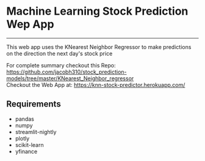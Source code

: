 # Machine Learning Stock Prediction Wep App
---
This web app uses the KNearest Neighbor Regressor to make predictions on the direction the next day's stock price

For complete summary checkout this Repo: https://github.com/jacobh310/stock_prediction-models/tree/master/KNearest_Neighbor_regressor  
Checkout the Web App at: https://knn-stock-predictor.herokuapp.com/

## Requirements
- pandas
- numpy
- streamlit-nightly
- plotly
- scikit-learn
- yfinance 
